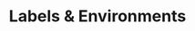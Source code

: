 ---
title: Labels & Environments
weight: 1
chapter: true
layout: summary

tags: ["OCP", "Day-2", "OpenShift", "Pod Placement", "NodeSelector", "Environments", "Ingress", "IngressController", "Labels", "Annotations"] 

---